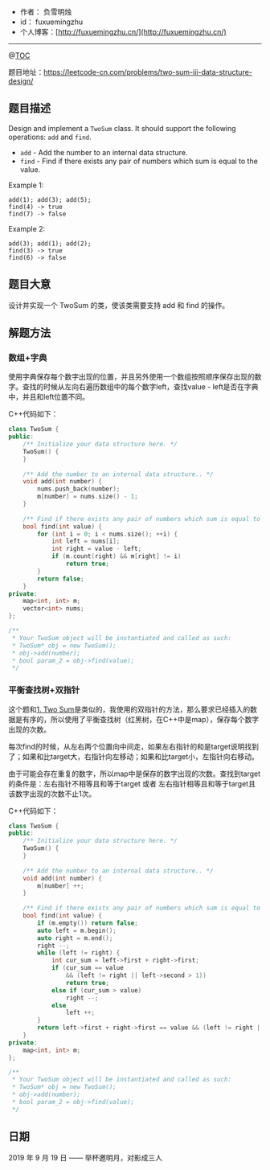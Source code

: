 
- 作者：    负雪明烛
- id：      fuxuemingzhu
- 个人博客：[http://fuxuemingzhu.cn/](http://fuxuemingzhu.cn/)

---
@[TOC](目录)


题目地址：https://leetcode-cn.com/problems/two-sum-iii-data-structure-design/

## 题目描述

Design and implement a `TwoSum` class. It should support the following operations: `add` and `find`.

- `add` - Add the number to an internal data structure.
- `find` - Find if there exists any pair of numbers which sum is equal to the value.

Example 1:

    add(1); add(3); add(5);
    find(4) -> true
    find(7) -> false

Example 2:

    add(3); add(1); add(2);
    find(3) -> true
    find(6) -> false

## 题目大意

设计并实现一个 TwoSum 的类，使该类需要支持 add 和 find 的操作。

## 解题方法

### 数组+字典

使用字典保存每个数字出现的位置，并且另外使用一个数组按照顺序保存出现的数字。查找的时候从左向右遍历数组中的每个数字left，查找value - left是否在字典中，并且和left位置不同。

C++代码如下：

```cpp
class TwoSum {
public:
    /** Initialize your data structure here. */
    TwoSum() {
    }
    
    /** Add the number to an internal data structure.. */
    void add(int number) {
        nums.push_back(number);
        m[number] = nums.size() - 1;
    }
    
    /** Find if there exists any pair of numbers which sum is equal to the value. */
    bool find(int value) {
        for (int i = 0; i < nums.size(); ++i) {
            int left = nums[i];
            int right = value - left;
            if (m.count(right) && m[right] != i)
                return true;
        }
        return false;
    }
private:
    map<int, int> m;
    vector<int> nums;
};

/**
 * Your TwoSum object will be instantiated and called as such:
 * TwoSum* obj = new TwoSum();
 * obj->add(number);
 * bool param_2 = obj->find(value);
 */
```

### 平衡查找树+双指针

这个题和[1. Two Sum][1]是类似的，我使用的双指针的方法，那么要求已经插入的数据是有序的，所以使用了平衡查找树（红黑树，在C++中是map），保存每个数字出现的次数。

每次find的时候，从左右两个位置向中间走，如果左右指针的和是target说明找到了；如果和比target大，右指针向左移动；如果和比target小，左指针向右移动。

由于可能会存在重复的数字，所以map中是保存的数字出现的次数。查找到target的条件是：左右指针不相等且和等于target 或者 左右指针相等且和等于target且该数字出现的次数不止1次。


C++代码如下：

```cpp
class TwoSum {
public:
    /** Initialize your data structure here. */
    TwoSum() {
    }
    
    /** Add the number to an internal data structure.. */
    void add(int number) {
        m[number] ++;
    }
    
    /** Find if there exists any pair of numbers which sum is equal to the value. */
    bool find(int value) {
        if (m.empty()) return false;
        auto left = m.begin();
        auto right = m.end();
        right --;
        while (left != right) {
            int cur_sum = left->first + right->first;
            if (cur_sum == value 
                && (left != right || left->second > 1))
                return true;
            else if (cur_sum > value)
                right --;
            else
                left ++;
        }
        return left->first + right->first == value && (left != right || left->second > 1);
    }
private:
    map<int, int> m;
};

/**
 * Your TwoSum object will be instantiated and called as such:
 * TwoSum* obj = new TwoSum();
 * obj->add(number);
 * bool param_2 = obj->find(value);
 */
```


## 日期

2019 年 9 月 19 日 —— 举杯邀明月，对影成三人


  [1]: https://blog.csdn.net/fuxuemingzhu/article/details/72465759
